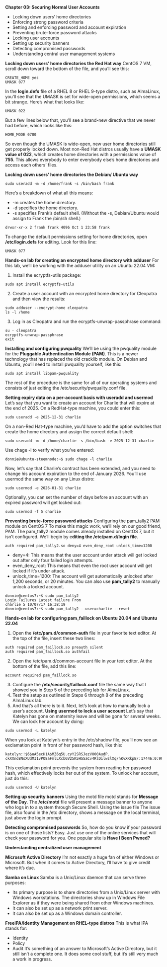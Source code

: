 **Chapter 03: Securing Normal User Accounts**

- Locking down users’ home directories
- Enforcing strong password criteria
- Setting and enforcing password and account expiration
- Preventing brute-force password attacks
- Locking user accounts
- Setting up security banners
- Detecting compromised passwords
- Understanding central user management systems

**Locking down users’ home directories the Red Hat way**
CentOS 7 VM, scroll down toward the bottom of the file, and you’ll see this:
```
CREATE_HOME yes
UMASK 077
```

In the **login.defs** file of a RHEL 8 or RHEL 9-type distro, such as AlmaLinux, you’ll see that the UMASK is set for wide-open permissions, which seems a bit strange. Here’s what that looks like:
```
UMASK 022
```
But a few lines below that, you’ll see a brand-new directive that we never had before, which looks
like this:
```
HOME_MODE 0700
```
 
So even though the UMASK is wide-open, new user home directories still get properly locked down.
Most non-Red Hat distros usually have a **UMASK value of 022**, which creates home directories with a permissions value of **755**. This allows everybody to enter everybody else’s home directories and access each others’ files.

**Locking down users’ home directories the Debian/ Ubuntu way**
```
sudo useradd -m -d /home/frank -s /bin/bash frank
```
Here’s a breakdown of what all this means:
- -m creates the home directory.
- -d specifies the home directory.
- -s specifies Frank’s default shell. (Without the -s, Debian/Ubuntu would assign to Frank the /bin/sh shell.)
```
drwxr-xr-x 2 frank frank 4096 Oct 1 23:58 frank
```

To change the default permissions setting for home directories, open **/etc/login.defs** for editing.
Look for this line:
```
UMASK 077
```

**Hands-on lab for creating an encrypted home directory with adduser**
For this lab, we’ll be working with the adduser utility on an Ubuntu 22.04 VM:
1. Install the ecryptfs-utils package:
```
sudo apt install ecryptfs-utils
```
2. Create a user account with an encrypted home directory for Cleopatra and then view the results:
```
sudo adduser --encrypt-home cleopatra
ls -l /home
```
3. Log in as Cleopatra and run the ecryptfs-unwrap-passphrase command:
```
su - cleopatra
ecryptfs-unwrap-passphrase
exit
```

**Installing and configuring pwquality**
We’ll be using the pwquality module for the **Pluggable Authentication Module (PAM)**. This is a newer technology that has replaced the old cracklib module.
On Debian and Ubuntu, you’ll need to install pwquality yourself, like this:
```
sudo apt install libpam-pwquality
```
The rest of the procedure is the same for all of our operating systems and consists of just editing
the /etc/security/pwquality.conf file. 

**Setting expiry data on a per-account basis with useradd**
**and usermod**
Let’s say that you want to create an account for Charlie that will expire at the end of 2025. On a RedHat-type machine, you could enter this:
```
sudo useradd -e 2025-12-31 charlie
```
On a non-Red Hat-type machine, you’d have to add the option switches that create the home directory and assign the correct default shell:
```
sudo useradd -m -d /home/charlie -s /bin/bash -e 2025-12-31 charlie
```
Use chage -l to verify what you’ve entered:
```
donnie@ubuntu-steemnode:~$ sudo chage -l charlie
```
Now, let’s say that Charlie’s contract has been extended, and you need to change his account expiration to the end of January 2026. You’ll use usermod the same way on any Linux distro:
```
sudo usermod -e 2026-01-31 charlie
```
Optionally, you can set the number of days before an account with an expired password will get locked out:
```
sudo usermod -f 5 charlie
```

**Preventing brute-force password attacks**
Configuring the pam_tally2 PAM module on CentOS 7
To make this magic work, we’ll rely on our good friend, PAM. The pam_tally2 module comes already
installed on CentOS 7, but it isn’t configured. We’ll begin by e**diting the /etc/pam.d/login file**. 
```
auth required pam_tally2.so deny=4 even_deny_root unlock_time=1200
```
- deny=4: This means that the user account under attack will get locked out after only four failed login attempts.
- even_deny_root: This means that even the root user account will get locked if it’s under attack.
- unlock_time=1200: The account will get automatically unlocked after 1,200 seconds, or 20 minutes.
You can also use **pam_tally2** to manually unlock a locked account.
```
donnie@centos7:~$ sudo pam_tally2
Login Failures Latest failure From
charlie 5 10/07/17 16:38:19
donnie@centos7:~$ sudo pam_tally2 --user=charlie --reset
```

**Hands-on lab for configuring pam_faillock on Ubuntu 20.04 and Ubuntu 22.04**
1. Open the **/etc/pam.d/common-auth** file in your favorite text editor. At the top of the file, insert these two lines:
```
auth required pam_faillock.so preauth silent
auth required pam_faillock.so authfail
```
2. Open the /etc/pam.d/common-account file in your text editor. At the bottom of the file, add this line:
```
account required pam_faillock.so
```
3. Configure the **/etc/security/faillock.conf** file the same way that I showed you in Step 5 of the preceding lab for AlmaLinux.
4. Test the setup as outlined in Steps 6 through 8 of the preceding AlmaLinux lab.
5. And that’s all there is to it. Next, let’s look at how to manually lock a user’s account.
**Using usermod to lock a user account**
Let’s say that Katelyn has gone on maternity leave and will be gone for several weeks. We can lock
her account by doing:
```
sudo usermod -L katelyn
```
When you look at Katelyn’s entry in the /etc/shadow file, you’ll now see an exclamation point in front of her password hash, like this:
```
katelyn:!$6$uA5ecH1A$MZ6q5U.cyY2SRSJezV000AudP.
ckXXndBNsXUdMI1vPO8aFmlLXcbGV25K5HSSaCv4RlDilwzlXq/hKvXRkpB/:17446:0:99999:7:::
```
This exclamation point prevents the system from reading her password hash, which effectively locks her out of the system.
To unlock her account, just do this:
```
sudo usermod -U katelyn
```

**Setting up security banners**
Using the motd file
motd stands for **Message of the Day**.
The **/etc/motd** file will present a message banner to anyone who logs in to a system through Secure Shell.
Using the issue file
The issue file, also found in the /etc  directory, shows a message on the local terminal, just above
the login prompt.

**Detecting compromised passwords**
So, how do you know if your password is on one of those lists? Easy. Just use one of the online services that will check your password for you. One popular site is **Have I Been Pwned?**

**Understanding centralized user management**

**Microsoft Active Directory**
I’m not exactly a huge fan of either Windows or Microsoft. But when it comes to Active Directory, I’ll have to give credit where it’s due.

**Samba on Linux**
Samba is a Unix/Linux daemon that can serve three purposes:
- Its primary purpose is to share directories from a Unix/Linux server with Windows workstations. The directories show up in Windows File Explorer as if they were being shared from other Windows machines.
- It can also be set up as a network print server.
- It can also be set up as a Windows domain controller.

**FreeIPA/Identity Management on RHEL-type distros**
This is what IPA stands for:
- Identity
- Policy
- Audit
It’s something of an answer to Microsoft’s Active Directory, but it still isn’t a complete one. It does some cool stuff, but it’s still very much a work in progress. 









